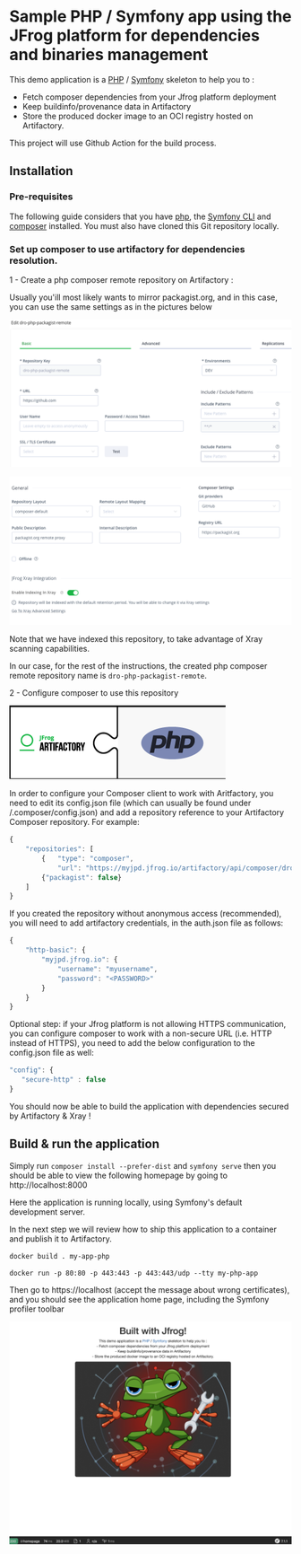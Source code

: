 # Sample PHP / Symfony app using the JFrog platform for dependencies and binaries management

This demo application is a [PHP](https://www.php.net) / [Symfony](https://symfony.com) skeleton to help you to :
 * Fetch composer dependencies from your Jfrog platform deployment
 * Keep buildinfo/provenance data in Artifactory
 * Store the produced docker image to an OCI registry hosted on Artifactory.

This project will use Github Action for the build process.

## Installation

### Pre-requisites 

The following guide considers that you have [php](https://www.php.net), the [Symfony CLI](https://symfony.com/download) and [composer](https://getcomposer.org/) installed.
You must also have cloned this Git repository locally.

### Set up composer to use artifactory for dependencies resolution.

1 - Create a php composer remote repository on Artifactory :

Usually you'ill most likely wants to mirror packagist.org, and in this case, you can use the same settings as in the pictures below

![Php composer remote 1](docs/img/php-remote1.png)

![Php composer remote 2](docs/img/php-remote2.png)

Note that we have indexed this repository, to take advantage of Xray scanning capabilities.

In our case, for the rest of the instructions, the created php composer remote repository name is `dro-php-packagist-remote`.

2 - Configure composer to use this repository

![Use artifactory](docs/img/php-rt.png)

In order to configure your Composer client to work with Aritfactory, you need to edit its config.json file (which can usually be found under <user-home-dir>/.composer/config.json) and add a repository reference to your Artifactory Composer repository. For example:

```javascript
{
    "repositories": [
        {   "type": "composer", 
            "url": "https://myjpd.jfrog.io/artifactory/api/composer/dro-php-packagist-remote"},
        {"packagist": false}
    ]
}

```
If you created the repository without anonymous access (recommended),
you will need to add artifactory credentials, in the auth.json file as follows:

```javascript
{
    "http-basic": {
        "myjpd.jfrog.io": {
            "username": "myusername",
            "password": "<PASSWORD>"
        }
    }
}
```
Optional step: if your Jfrog platform is not allowing HTTPS communication, you can configure composer to work with a non-secure URL (i.e. HTTP instead of HTTPS), you need to add the below configuration to the config.json file as well:

```javascript
"config": {
   "secure-http" : false
}
```

You should now be able to build the application with dependencies secured by Artifactory & Xray ! 

## Build & run the application

Simply run `composer install --prefer-dist` and `symfony serve` then you should be able to view the following homepage by going to http://localhost:8000

Here the application is running locally, using Symfony's default development server.

In the next step we will review how to ship this application to a container and publish it to Artifactory.

``` shell
docker build . my-app-php
```

``` shell
docker run -p 80:80 -p 443:443 -p 443:443/udp --tty my-php-app
```

Then go to https://localhost (accept the message about wrong certificates), and you should see the application home page, including the Symfony profiler toolbar

![JFrog demo PHP app](docs/img/app-preview.png)
